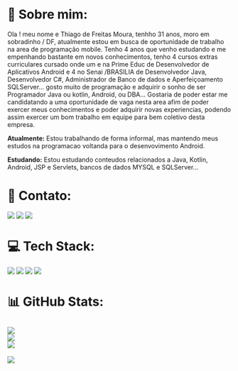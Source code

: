 # 💫 Sobre mim:

Ola ! meu nome e Thiago de Freitas Moura, tenhho 31 anos, moro em sobradinho / DF,  atualmente estou em busca de oportunidade de trabalho na area de programação mobile. Tenho 4 anos que venho estudando e me empenhando bastante em novos conhecimentos, tenho 4 cursos extras curriculares cursado onde um e na Prime Educ de Desenvolvedor de Aplicativos Android  e 4 no Senai /BRASILIA de Desenvolvedor Java, Desenvolvedor C#,  Administrador de Banco de dados e Aperfeiçoamento SQLServer... gosto muito de programação e adquirir o sonho de ser Programador Java ou kotlin, Android, ou DBA... Gostaria de poder estar me candidatando a uma oportunidade de vaga nesta area afim de poder exercer meus conhecimentos e poder adquirir novas experiencias, podendo assim exercer um bom trabalho em equipe para bem coletivo desta empresa. 

**Atualmente:** Estou trabalhando de forma informal, mas mantendo meus estudos na programacao voltanda para o desenvovimento Android.

**Estudando:** Estou estudando conteudos relacionados a Java, Kotlin, Android, JSP e Servlets, bancos de dados MYSQL e SQLServer...

# 📧 Contato:

<a href="mailto:mouraxd1001@gmail.com"><img src="https://img.shields.io/badge/Gmail-D14836?style=for-the-badge&logo=gmail&logoColor=white"/><a/>
<a href="https://www.linkedin.com/in/thiago-freitas-653118217/"><img src="https://img.shields.io/badge/LinkedIn-0077B5?style=for-the-badge&logo=linkedin&logoColor=white"/><a/>
<a href="https://wa.me/+55 61994464936"><img src="https://img.shields.io/badge/WhatsApp-25D366?style=for-the-badge&logo=whatsapp&logoColor=white"/><a/>

# 💻 Tech Stack:

<img src="https://img.shields.io/badge/Android-3DDC84?style=for-the-badge&logo=android&logoColor=white"/> <img src="https://img.shields.io/badge/Kotlin-0095D5?&style=for-the-badge&logo=kotlin&logoColor=white"/>
<img src="https://img.shields.io/badge/Android_Studio-3DDC84?style=for-the-badge&logo=android-studio&logoColor=white"/>
<img src="https://img.shields.io/badge/GitHub-100000?style=for-the-badge&logo=github&logoColor=white"/>

# 📊 GitHub Stats:
![](https://github-readme-stats.vercel.app/api?username=mouraxd1&theme=default&hide_border=false&include_all_commits=true&count_private=true)<br/>
![](https://github-readme-streak-stats.herokuapp.com/?user=mouraxd1&theme=default&hide_border=false)<br/>
![](https://github-readme-stats.vercel.app/api/top-langs/?username=mouraxd1&theme=default&hide_border=false&include_all_commits=true&count_private=true&layout=compact)
---
[![](https://visitcount.itsvg.in/api?id=mouraxd1&icon=0&color=0)](https://visitcount.itsvg.in)
